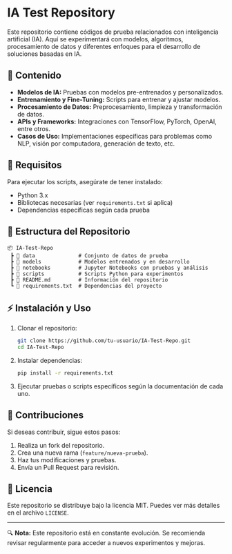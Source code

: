 # IA Test Repository

Este repositorio contiene códigos de prueba relacionados con inteligencia artificial (IA). Aquí se experimentará con modelos, algoritmos, procesamiento de datos y diferentes enfoques para el desarrollo de soluciones basadas en IA.

## 📌 Contenido

- **Modelos de IA:** Pruebas con modelos pre-entrenados y personalizados.
- **Entrenamiento y Fine-Tuning:** Scripts para entrenar y ajustar modelos.
- **Procesamiento de Datos:** Preprocesamiento, limpieza y transformación de datos.
- **APIs y Frameworks:** Integraciones con TensorFlow, PyTorch, OpenAI, entre otros.
- **Casos de Uso:** Implementaciones específicas para problemas como NLP, visión por computadora, generación de texto, etc.

## 🚀 Requisitos

Para ejecutar los scripts, asegúrate de tener instalado:
- Python 3.x
- Bibliotecas necesarias (ver `requirements.txt` si aplica)
- Dependencias específicas según cada prueba

## 📂 Estructura del Repositorio

```
📦 IA-Test-Repo
 ┣ 📂 data              # Conjunto de datos de prueba
 ┣ 📂 models            # Modelos entrenados y en desarrollo
 ┣ 📂 notebooks         # Jupyter Notebooks con pruebas y análisis
 ┣ 📂 scripts           # Scripts Python para experimentos
 ┣ 📜 README.md         # Información del repositorio
 ┗ 📜 requirements.txt  # Dependencias del proyecto
```

## ⚡ Instalación y Uso

1. Clonar el repositorio:
   ```sh
   git clone https://github.com/tu-usuario/IA-Test-Repo.git
   cd IA-Test-Repo
   ```
2. Instalar dependencias:
   ```sh
   pip install -r requirements.txt
   ```
3. Ejecutar pruebas o scripts específicos según la documentación de cada uno.

## 📌 Contribuciones

Si deseas contribuir, sigue estos pasos:
1. Realiza un fork del repositorio.
2. Crea una nueva rama (`feature/nueva-prueba`).
3. Haz tus modificaciones y pruebas.
4. Envía un Pull Request para revisión.

## 📜 Licencia

Este repositorio se distribuye bajo la licencia MIT. Puedes ver más detalles en el archivo `LICENSE`.

---

🔍 **Nota:** Este repositorio está en constante evolución. Se recomienda revisar regularmente para acceder a nuevos experimentos y mejoras.
